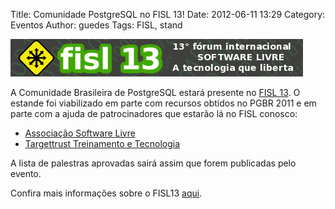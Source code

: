 Title: Comunidade PostgreSQL no FISL 13! 
Date: 2012-06-11 13:29
Category: Eventos
Author: guedes
Tags: FISL, stand

[![](../images/20120611.gif)](http://softwarelivre.org/articles/0043/6016/banner_animado1.gif)

A Comunidade Brasileira de PostgreSQL estará presente no [FISL 13](http://fisl.softwarelivre.org/). O estande foi viabilizado em parte com recursos obtidos no PGBR 2011 e em parte com a ajuda de patrocinadores que estarão lá no FISL conosco:

- [Associação Software Livre](http://www.asl.org.br/)
- [Targettrust Treinamento e Tecnologia](http://www.targettrust.com.br/)

A lista de palestras aprovadas sairá assim que forem publicadas pelo evento.

Confira mais informações sobre o FISL13 [aqui](http://fisl.softwarelivre.org/).

